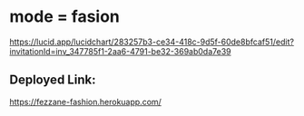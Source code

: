 # mode = fasion


https://lucid.app/lucidchart/283257b3-ce34-418c-9d5f-60de8bfcaf51/edit?invitationId=inv_347785f1-2aa6-4791-be32-369ab0da7e39


## Deployed Link:
https://fezzane-fashion.herokuapp.com/
